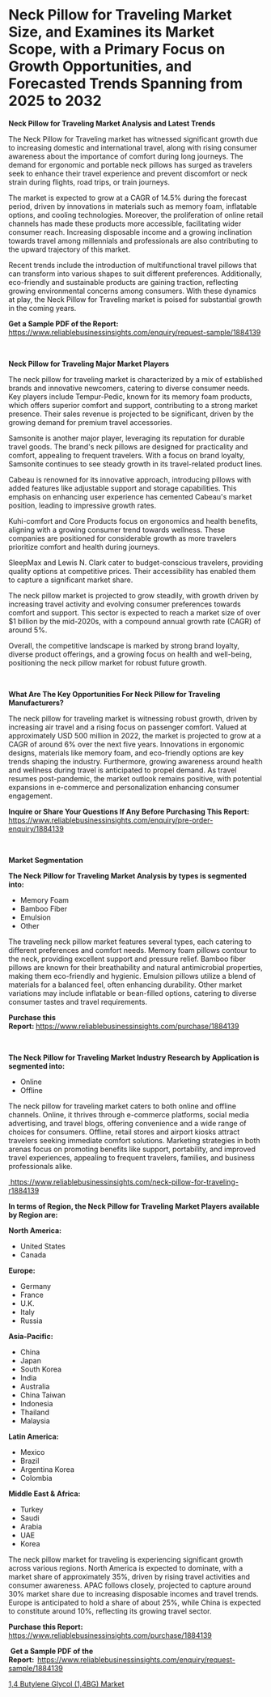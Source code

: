 <p><h1>Neck Pillow for Traveling Market Size, and Examines its Market Scope, with a Primary Focus on Growth Opportunities, and Forecasted Trends Spanning from 2025 to 2032</h1></p><p><strong>Neck Pillow for Traveling Market Analysis and Latest Trends</strong></p>
<p><p>The Neck Pillow for Traveling market has witnessed significant growth due to increasing domestic and international travel, along with rising consumer awareness about the importance of comfort during long journeys. The demand for ergonomic and portable neck pillows has surged as travelers seek to enhance their travel experience and prevent discomfort or neck strain during flights, road trips, or train journeys.</p><p>The market is expected to grow at a CAGR of 14.5% during the forecast period, driven by innovations in materials such as memory foam, inflatable options, and cooling technologies. Moreover, the proliferation of online retail channels has made these products more accessible, facilitating wider consumer reach. Increasing disposable income and a growing inclination towards travel among millennials and professionals are also contributing to the upward trajectory of this market.</p><p>Recent trends include the introduction of multifunctional travel pillows that can transform into various shapes to suit different preferences. Additionally, eco-friendly and sustainable products are gaining traction, reflecting growing environmental concerns among consumers. With these dynamics at play, the Neck Pillow for Traveling market is poised for substantial growth in the coming years.</p></p>
<p><strong>Get a Sample PDF of the Report:&nbsp;</strong> <a href="https://www.reliablebusinessinsights.com/enquiry/request-sample/1884139?utm_campaign=2310&utm_medium=2&utm_source=Github&utm_content=ia&utm_term=28032025&utm_id=neck-pillow-for-traveling">https://www.reliablebusinessinsights.com/enquiry/request-sample/1884139</a></p>
<p>&nbsp;</p>
<p><strong>Neck Pillow for Traveling Major Market Players</strong></p>
<p><p>The neck pillow for traveling market is characterized by a mix of established brands and innovative newcomers, catering to diverse consumer needs. Key players include Tempur-Pedic, known for its memory foam products, which offers superior comfort and support, contributing to a strong market presence. Their sales revenue is projected to be significant, driven by the growing demand for premium travel accessories.</p><p>Samsonite is another major player, leveraging its reputation for durable travel goods. The brand's neck pillows are designed for practicality and comfort, appealing to frequent travelers. With a focus on brand loyalty, Samsonite continues to see steady growth in its travel-related product lines.</p><p>Cabeau is renowned for its innovative approach, introducing pillows with added features like adjustable support and storage capabilities. This emphasis on enhancing user experience has cemented Cabeau's market position, leading to impressive growth rates.</p><p>Kuhi-comfort and Core Products focus on ergonomics and health benefits, aligning with a growing consumer trend towards wellness. These companies are positioned for considerable growth as more travelers prioritize comfort and health during journeys.</p><p>SleepMax and Lewis N. Clark cater to budget-conscious travelers, providing quality options at competitive prices. Their accessibility has enabled them to capture a significant market share.</p><p>The neck pillow market is projected to grow steadily, with growth driven by increasing travel activity and evolving consumer preferences towards comfort and support. This sector is expected to reach a market size of over $1 billion by the mid-2020s, with a compound annual growth rate (CAGR) of around 5%.</p><p>Overall, the competitive landscape is marked by strong brand loyalty, diverse product offerings, and a growing focus on health and well-being, positioning the neck pillow market for robust future growth.</p></p>
<p>&nbsp;</p>
<p><strong>What Are The Key Opportunities For Neck Pillow for Traveling Manufacturers?</strong></p>
<p><p>The neck pillow for traveling market is witnessing robust growth, driven by increasing air travel and a rising focus on passenger comfort. Valued at approximately USD 500 million in 2022, the market is projected to grow at a CAGR of around 6% over the next five years. Innovations in ergonomic designs, materials like memory foam, and eco-friendly options are key trends shaping the industry. Furthermore, growing awareness around health and wellness during travel is anticipated to propel demand. As travel resumes post-pandemic, the market outlook remains positive, with potential expansions in e-commerce and personalization enhancing consumer engagement.</p></p>
<p><strong>Inquire or Share Your Questions If Any Before Purchasing This Report:</strong> <a href="https://www.reliablebusinessinsights.com/enquiry/pre-order-enquiry/1884139?utm_campaign=2310&utm_medium=2&utm_source=Github&utm_content=ia&utm_term=28032025&utm_id=neck-pillow-for-traveling">https://www.reliablebusinessinsights.com/enquiry/pre-order-enquiry/1884139</a></p>
<p>&nbsp;</p>
<p><strong>Market Segmentation</strong></p>
<p><strong>The Neck Pillow for Traveling Market Analysis by types is segmented into:</strong></p>
<p><ul><li>Memory Foam</li><li>Bamboo Fiber</li><li>Emulsion</li><li>Other</li></ul></p>
<p><p>The traveling neck pillow market features several types, each catering to different preferences and comfort needs. Memory foam pillows contour to the neck, providing excellent support and pressure relief. Bamboo fiber pillows are known for their breathability and natural antimicrobial properties, making them eco-friendly and hygienic. Emulsion pillows utilize a blend of materials for a balanced feel, often enhancing durability. Other market variations may include inflatable or bean-filled options, catering to diverse consumer tastes and travel requirements.</p></p>
<p><strong>Purchase this Report:&nbsp;</strong><a href="https://www.reliablebusinessinsights.com/purchase/1884139?utm_campaign=2310&utm_medium=2&utm_source=Github&utm_content=ia&utm_term=28032025&utm_id=neck-pillow-for-traveling">https://www.reliablebusinessinsights.com/purchase/1884139</a></p>
<p>&nbsp;</p>
<p><strong>The Neck Pillow for Traveling Market Industry Research by Application is segmented into:</strong></p>
<p><ul><li>Online</li><li>Offline</li></ul></p>
<p><p>The neck pillow for traveling market caters to both online and offline channels. Online, it thrives through e-commerce platforms, social media advertising, and travel blogs, offering convenience and a wide range of choices for consumers. Offline, retail stores and airport kiosks attract travelers seeking immediate comfort solutions. Marketing strategies in both arenas focus on promoting benefits like support, portability, and improved travel experiences, appealing to frequent travelers, families, and business professionals alike.</p></p>
<p><a href="https://www.reliablebusinessinsights.com/neck-pillow-for-traveling-r1884139?utm_campaign=2310&utm_medium=2&utm_source=Github&utm_content=ia&utm_term=28032025&utm_id=neck-pillow-for-traveling">&nbsp;https://www.reliablebusinessinsights.com/neck-pillow-for-traveling-r1884139</a></p>
<p><strong>In terms of Region, the Neck Pillow for Traveling Market Players available by Region are:</strong></p>
<p>
    <p> <strong> North America: </strong>
        <ul>
            <li>United States</li>
            <li>Canada</li>
        </ul>
        </p> 
    <p> <strong> Europe: </strong>
        <ul>
            <li>Germany</li>
            <li>France</li>
            <li>U.K.</li>
            <li>Italy</li>
            <li>Russia</li>
        </ul>
        </p> 
    <p> <strong> Asia-Pacific: </strong>
        <ul>
            <li>China</li>
            <li>Japan</li>
            <li>South Korea</li>
            <li>India</li>
            <li>Australia</li>
            <li>China Taiwan</li>
            <li>Indonesia</li>
            <li>Thailand</li>
            <li>Malaysia</li>
        </ul>
        </p> 
    <p> <strong> Latin America: </strong>
        <ul>
            <li>Mexico</li>
            <li>Brazil</li>
            <li>Argentina Korea</li>
            <li>Colombia</li>
        </ul>
        </p> 
    <p> <strong> Middle East & Africa: </strong>
        <ul>
            <li>Turkey</li>
            <li>Saudi</li>
            <li>Arabia</li>
            <li>UAE</li>
            <li>Korea</li>
        </ul>
    </p>
    </p>
<p><p>The neck pillow market for traveling is experiencing significant growth across various regions. North America is expected to dominate, with a market share of approximately 35%, driven by rising travel activities and consumer awareness. APAC follows closely, projected to capture around 30% market share due to increasing disposable incomes and travel trends. Europe is anticipated to hold a share of about 25%, while China is expected to constitute around 10%, reflecting its growing travel sector.</p></p>
<p><strong>Purchase this Report: </strong><a href="https://www.reliablebusinessinsights.com/purchase/1884139?utm_campaign=2310&utm_medium=2&utm_source=Github&utm_content=ia&utm_term=28032025&utm_id=neck-pillow-for-traveling">https://www.reliablebusinessinsights.com/purchase/1884139</a></p>
<p>&nbsp;<strong>Get a Sample PDF of the Report:&nbsp;&nbsp;</strong><a href="https://www.reliablebusinessinsights.com/enquiry/request-sample/1884139?utm_campaign=2310&utm_medium=2&utm_source=Github&utm_content=ia&utm_term=28032025&utm_id=neck-pillow-for-traveling">https://www.reliablebusinessinsights.com/enquiry/request-sample/1884139</a></p>
<p><strong></strong></p>
<p><p><a href="https://github.com/edacruz6/Market-Research-Report-List-1/blob/main/14-butylene-glycol-14bg-market.md?utm_campaign=2310&utm_medium=2&utm_source=Github&utm_content=ia&utm_term=28032025&utm_id=neck-pillow-for-traveling">1,4 Butylene Glycol (1,4BG) Market</a></p></p>